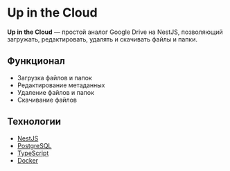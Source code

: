 # Up in the Cloud

**Up in the Cloud** — простой аналог Google Drive на NestJS, позволяющий загружать, редактировать, удалять и скачивать файлы и папки.

## Функционал

- Загрузка файлов и папок
- Редактирование метаданных
- Удаление файлов и папок
- Скачивание файлов

## Технологии

- [NestJS](https://nestjs.com/)
- [PostgreSQL](https://www.postgresql.org/)
- [TypeScript](https://www.typescriptlang.org/)
- [Docker](https://www.docker.com/)
